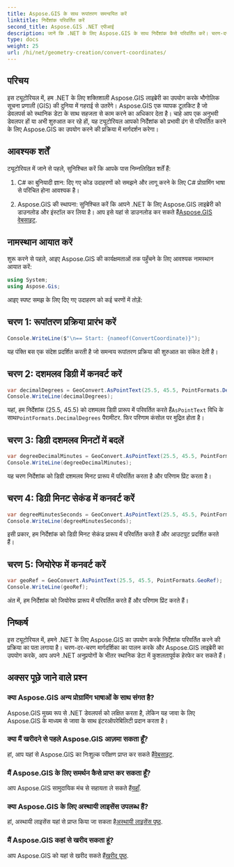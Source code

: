 ```yaml
---
title: Aspose.GIS के साथ रूपांतरण समन्वयित करें
linktitle: निर्देशांक परिवर्तित करें
second_title: Aspose.GIS .NET एपीआई
description: जानें कि .NET के लिए Aspose.GIS के साथ निर्देशांक कैसे परिवर्तित करें। चरण-दर-चरण मार्गदर्शिका, पूर्वापेक्षाएँ और अक्सर पूछे जाने वाले प्रश्न प्रदान किए गए।
type: docs
weight: 25
url: /hi/net/geometry-creation/convert-coordinates/
---
```

## परिचय
इस ट्यूटोरियल में, हम .NET के लिए शक्तिशाली Aspose.GIS लाइब्रेरी का उपयोग करके भौगोलिक सूचना प्रणाली (GIS) की दुनिया में गहराई से उतरेंगे। Aspose.GIS एक व्यापक टूलकिट है जो डेवलपर्स को स्थानिक डेटा के साथ सहजता से काम करने का अधिकार देता है। चाहे आप एक अनुभवी डेवलपर हों या अभी शुरुआत कर रहे हों, यह ट्यूटोरियल आपको निर्देशांक को प्रभावी ढंग से परिवर्तित करने के लिए Aspose.GIS का उपयोग करने की प्रक्रिया में मार्गदर्शन करेगा।
## आवश्यक शर्तें
ट्यूटोरियल में जाने से पहले, सुनिश्चित करें कि आपके पास निम्नलिखित शर्तें हैं:
1. C# का बुनियादी ज्ञान: दिए गए कोड उदाहरणों को समझने और लागू करने के लिए C# प्रोग्रामिंग भाषा से परिचित होना आवश्यक है।
  
2.  Aspose.GIS की स्थापना: सुनिश्चित करें कि आपने .NET के लिए Aspose.GIS लाइब्रेरी को डाउनलोड और इंस्टॉल कर लिया है। आप इसे यहां से डाउनलोड कर सकते हैं[Aspose.GIS वेबसाइट](https://releases.aspose.com/gis/net/).

## नामस्थान आयात करें
शुरू करने से पहले, आइए Aspose.GIS की कार्यक्षमताओं तक पहुँचने के लिए आवश्यक नामस्थान आयात करें:
```csharp
using System;
using Aspose.Gis;
```

आइए स्पष्ट समझ के लिए दिए गए उदाहरण को कई चरणों में तोड़ें:
## चरण 1: रूपांतरण प्रक्रिया प्रारंभ करें
```csharp
Console.WriteLine($"\n== Start: {nameof(ConvertCoordinate)}");
```
यह पंक्ति बस एक संदेश प्रदर्शित करती है जो समन्वय रूपांतरण प्रक्रिया की शुरुआत का संकेत देती है।
## चरण 2: दशमलव डिग्री में कनवर्ट करें
```csharp
var decimalDegrees = GeoConvert.AsPointText(25.5, 45.5, PointFormats.DecimalDegrees);
Console.WriteLine(decimalDegrees);
```
 यहां, हम निर्देशांक (25.5, 45.5) को दशमलव डिग्री प्रारूप में परिवर्तित करते हैं`AsPointText` विधि के साथ`PointFormats.DecimalDegrees` पैरामीटर. फिर परिणाम कंसोल पर मुद्रित होता है।
## चरण 3: डिग्री दशमलव मिनटों में बदलें
```csharp
var degreeDecimalMinutes = GeoConvert.AsPointText(25.5, 45.5, PointFormats.DegreeDecimalMinutes);
Console.WriteLine(degreeDecimalMinutes);
```
यह चरण निर्देशांक को डिग्री दशमलव मिनट प्रारूप में परिवर्तित करता है और परिणाम प्रिंट करता है।
## चरण 4: डिग्री मिनट सेकंड में कनवर्ट करें
```csharp
var degreeMinutesSeconds = GeoConvert.AsPointText(25.5, 45.5, PointFormats.DegreeMinutesSeconds);
Console.WriteLine(degreeMinutesSeconds);
```
इसी प्रकार, हम निर्देशांक को डिग्री मिनट सेकंड प्रारूप में परिवर्तित करते हैं और आउटपुट प्रदर्शित करते हैं।
## चरण 5: जियोरेफ में कनवर्ट करें
```csharp
var geoRef = GeoConvert.AsPointText(25.5, 45.5, PointFormats.GeoRef);
Console.WriteLine(geoRef);
```
अंत में, हम निर्देशांक को जियोरेफ प्रारूप में परिवर्तित करते हैं और परिणाम प्रिंट करते हैं।

## निष्कर्ष
इस ट्यूटोरियल में, हमने .NET के लिए Aspose.GIS का उपयोग करके निर्देशांक परिवर्तित करने की प्रक्रिया का पता लगाया है। चरण-दर-चरण मार्गदर्शिका का पालन करके और Aspose.GIS लाइब्रेरी का उपयोग करके, आप अपने .NET अनुप्रयोगों के भीतर स्थानिक डेटा में कुशलतापूर्वक हेरफेर कर सकते हैं।
## अक्सर पूछे जाने वाले प्रश्न
### क्या Aspose.GIS अन्य प्रोग्रामिंग भाषाओं के साथ संगत है?
Aspose.GIS मुख्य रूप से .NET डेवलपर्स को लक्षित करता है, लेकिन यह जावा के लिए Aspose.GIS के माध्यम से जावा के साथ इंटरऑपरेबिलिटी प्रदान करता है।
### क्या मैं खरीदने से पहले Aspose.GIS आज़मा सकता हूँ?
 हां, आप यहां से Aspose.GIS का निःशुल्क परीक्षण प्राप्त कर सकते हैं[वेबसाइट](https://releases.aspose.com/).
### मैं Aspose.GIS के लिए समर्थन कैसे प्राप्त कर सकता हूँ?
 आप Aspose.GIS सामुदायिक मंच से सहायता ले सकते हैं[यहाँ](https://forum.aspose.com/c/gis/33).
### क्या Aspose.GIS के लिए अस्थायी लाइसेंस उपलब्ध हैं?
 हां, अस्थायी लाइसेंस यहां से प्राप्त किया जा सकता है[अस्थायी लाइसेंस पृष्ठ](https://purchase.aspose.com/temporary-license/).
### मैं Aspose.GIS कहां से खरीद सकता हूं?
 आप Aspose.GIS को यहां से खरीद सकते हैं[खरीद पृष्ठ](https://purchase.aspose.com/buy).